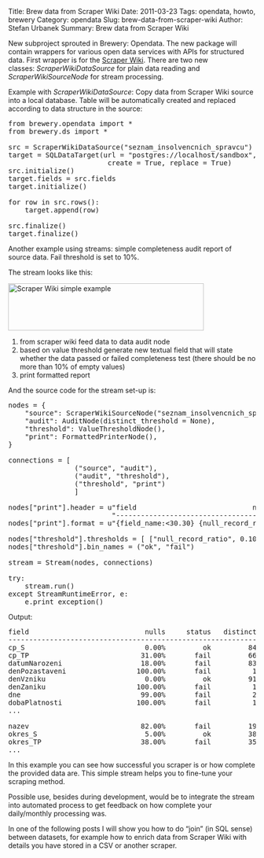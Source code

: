 Title: Brew data from Scraper Wiki
Date: 2011-03-23
Tags: opendata, howto, brewery
Category: opendata
Slug: brew-data-from-scraper-wiki
Author: Stefan Urbanek
Summary: Brew data from Scraper Wiki

<p>New subproject sprouted in Brewery: Opendata. The new package will contain wrappers for various open data services with APIs for structured data. First wrapper is for the <a title="Scraper Wiki home page" href="http://scraperwiki.com/">Scraper Wiki</a>. There are two new classes: <em>ScraperWikiDataSource</em> for plain data reading and <em>ScraperWikiSourceNode</em> for stream processing.</p>



<p>Example with <em>ScraperWikiDataSource</em>: Copy data from Scraper Wiki source into a local database. Table will be automatically created and replaced according to data structure in the source:</p>



<pre class="prettyprint">from brewery.opendata import *
from brewery.ds import *

src = ScraperWikiDataSource("seznam_insolvencnich_spravcu")
target = SQLDataTarget(url = "postgres://localhost/sandbox", table = "swiki_data",
                        create = True, replace = True)
src.initialize()
target.fields = src.fields
target.initialize()

for row in src.rows():
    target.append(row)

src.finalize()
target.finalize()
</pre>

<p></p>

<p>Another example using streams: simple completeness audit report of source data. Fail threshold is set to 10%.</p>



<p>The stream looks like this:</p>



<p><img align="middle" src="http://databrewery.org/images/scraperwiki-example.png" alt="Scraper Wiki simple example" width="398" height="96"/></p>



<ol><li>from scraper wiki feed data to data audit node</li>
<li>based on value threshold generate new textual field that will state whether the data passed or failed completeness test (there should be no more than 10% of empty values)</li>
<li>print formatted report</li>
</ol><p>And the source code for the stream set-up is:</p>



<pre class="prettyprint">nodes = {
    "source": ScraperWikiSourceNode("seznam_insolvencnich_spravcu"),
    "audit": AuditNode(distinct_threshold = None),
    "threshold": ValueThresholdNode(),
    "print": FormattedPrinterNode(),
}

connections = [ 
                ("source", "audit"), 
                ("audit", "threshold"),
                ("threshold", "print")
                ]

nodes["print"].header = u"field                            nulls     status   distinct\n" \
                         "------------------------------------------------------------"
nodes["print"].format = u"{field_name:&lt;30.30} {null_record_ratio: &gt;7.2%} {null_record_ratio_bin:&gt;10} {distinct_count:&gt;10}"

nodes["threshold"].thresholds = [ ["null_record_ratio", 0.10] ]
nodes["threshold"].bin_names = ("ok", "fail")

stream = Stream(nodes, connections)

try:
    stream.run()
except StreamRuntimeError, e:
    e.print_exception()
</pre>

<p></p>

<p>Output:</p>



<pre>field                            nulls     status   distinct
------------------------------------------------------------
cp_S                             0.00%         ok         84
cp_TP                           31.00%       fail         66
datumNarozeni                   18.00%       fail         83
denPozastaveni                 100.00%       fail          1
denVzniku                        0.00%         ok         91
denZaniku                      100.00%       fail          1
dne                             99.00%       fail          2
dobaPlatnosti                  100.00%       fail          1
...

nazev                           82.00%       fail         19
okres_S                          5.00%         ok         38
okres_TP                        38.00%       fail         35
...
</pre>

<p></p>

<p>In this example you can see how successful you scraper is or how complete the provided data are. This simple stream helps you to fine-tune your scraping method. </p>



<p>Possible use, besides during development, would be to integrate the stream into automated process to get feedback on how complete your daily/monthly processing was.</p>



<p>In one of the following posts I will show you how to do &#8220;join&#8221; (in SQL sense) between datasets, for example how to enrich data from Scraper Wiki with details you have stored in a CSV or another scraper.</p>